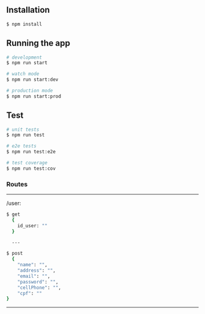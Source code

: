 ## Installation

```bash
$ npm install
```

## Running the app

```bash
# development
$ npm run start

# watch mode
$ npm run start:dev

# production mode
$ npm run start:prod
```

## Test

```bash
# unit tests
$ npm run test

# e2e tests
$ npm run test:e2e

# test coverage
$ npm run test:cov
```
### Routes

---
/user:
```bash
$ get
  {
    id_user: ""
  }

  ---

$ post
  {
	"name": "",
	"address": "", 
	"email": "", 
	"password": "",
	"cellPhone": "",
	"cpf": ""
}
```
---


